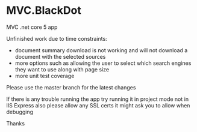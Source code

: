 # MVC.BlackDot


MVC .net core 5 app

Unfinished work due to time constraints:
 * document summary download is not working and will not download a document with the selected sources
 * more options such as allowing the user to select which search engines they want to use along with page size
 * more unit test coverage

Please use the master branch for the latest changes

If there is any trouble running the app try running it in project mode not in IIS Express also please allow any SSL certs it might ask you to allow when debugging

Thanks

